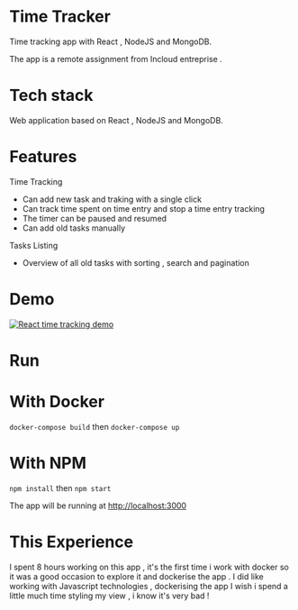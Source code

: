 # Time Tracker

Time tracking app with React , NodeJS and MongoDB.

The app is a remote assignment from Incloud entreprise .

# Tech stack
Web application based on React , NodeJS and MongoDB.


# Features

Time Tracking
-  Can add new task and traking with a single click
-  Can track time spent on time entry and stop a time entry tracking
-  The timer can be paused and resumed
-  Can add old tasks manually

Tasks Listing
-  Overview of all old tasks with sorting , search and pagination 

# Demo

[![React time tracking demo](http://image.noelshack.com/fichiers/2018/42/1/1539555102-screenshot-from-2018-10-14-23-04-36.png)](https://www.youtube.com/watch?v=jWhqNyy1t30&feature=youtu.be "Time tracking demo")

# Run 

# With Docker 

`docker-compose build`
then
`docker-compose up`

# With NPM 

`npm install`
then
`npm start`

The app will be running at [http://localhost:3000](http://localhost:3000)

# This Experience

I spent 8 hours working on this app , it's the first time i work with docker so it was a good occasion to explore it and dockerise the app .
I did like working with Javascript technologies , dockerising the app 
I wish i spend a little much time styling my view , i know it's very bad ! 